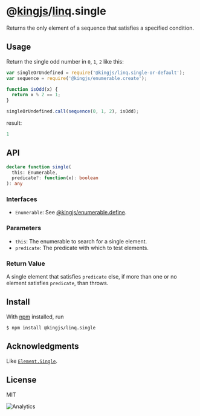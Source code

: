 # @[kingjs](https://www.npmjs.com/package/kingjs)/[linq](https://www.npmjs.com/package/@kingjs/linq).single
Returns the only element of a sequence that satisfies a specified condition.
## Usage 
Return the single odd number in `0`, `1`, `2` like this:
```js
var singleOrUndefined = require('@kingjs/linq.single-or-default');
var sequence = require('@kingjs/enumerable.create');

function isOdd(x) { 
  return x % 2 == 1; 
}

singleOrUndefined.call(sequence(0, 1, 2), isOdd);
```
result:
```js
1
```
## API
```ts
declare function single(
  this: Enumerable,
  predicate?: function(x): boolean
): any
```
### Interfaces
- `Enumerable`: See [@kingjs/enumerable.define](https://www.npmjs.com/package/@kingjs/enumerable.define).

### Parameters
- `this`: The enumerable to search for a single element.
- `predicate`: The predicate with which to test elements.

### Return Value
A single element that satisfies `predicate` else, if more than one or no element satisfies `predicate`, than throws. 

## Install
With [npm](https://npmjs.org/) installed, run

```
$ npm install @kingjs/linq.single
```

## Acknowledgments
Like [`Element.Single`](https://msdn.microsoft.com/en-us/library/bb535118(v=vs.110).aspx).

## License

MIT

![Analytics](https://analytics.kingjs.net/linq/single)